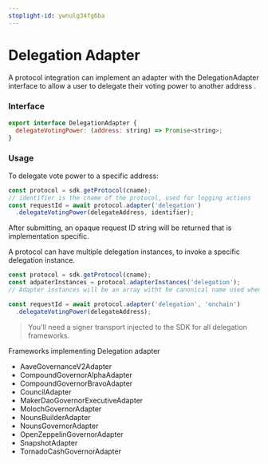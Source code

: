 ```yaml
---
stoplight-id: ywnulg34fg6ba
---
```


# Delegation Adapter

A protocol integration can implement an adapter with the DelegationAdapter interface to allow a user to delegate their voting power to another address .

### Interface

```js
export interface DelegationAdapter {
  delegateVotingPower: (address: string) => Promise<string>;
}
```

### Usage
To delegate vote power to a specific address:

```js
const protocol = sdk.getProtocol(cname);
// identifier is the cname of the protocol, used for logging actions
const requestId = await protocol.adapter('delegation')
  .delegateVotingPower(delegateAddress, identifier);
```

After submitting, an opaque request ID string will be returned that is implementation specific.

A protocol can have multiple delegation instances, to invoke a specific delegation instance. 

```js
const protocol = sdk.getProtocol(cname);
const adpaterInstances = protocol.adapterInstances('delegation');
// Adapter instances will be an array witht he canonical name used when registering framework. Ex: onchain, snapshot 

const requestId = await protocol.adapter('delegation', 'onchain')
  .delegateVotingPower(delegateAddress);
```



> You'll need a signer transport injected to the SDK for all delegation frameworks.

Frameworks implementing Delegation adapter
* AaveGovernanceV2Adapter
* CompoundGovernorAlphaAdapter
* CompoundGovernorBravoAdapter
* CouncilAdapter
* MakerDaoGovernorExecutiveAdapter
* MolochGovernorAdapter
* NounsBuilderAdapter
* NounsGovernorAdapter
* OpenZeppelinGovernorAdapter
* SnapshotAdapter
* TornadoCashGovernorAdapter
